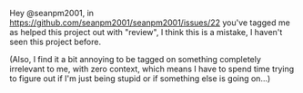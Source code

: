 Hey @seanpm2001, in https://github.com/seanpm2001/seanpm2001/issues/22 you've tagged me as helped this project out with "review", I think this is a mistake, I haven't seen this project before.

(Also, I find it a bit annoying to be tagged on something completely irrelevant to me, with zero context, which means I have to spend time trying to figure out if I'm just being stupid or if something else is going on...)
